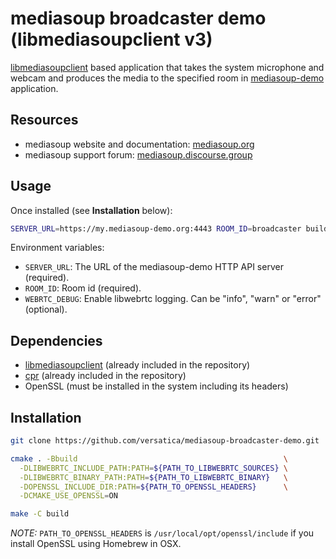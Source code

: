 # mediasoup broadcaster demo (libmediasoupclient v3)

[libmediasoupclient][libmediasoupclient] based application that takes the system microphone and webcam and produces the media to the specified room in [mediasoup-demo][mediasoup-demo] application.


## Resources

* mediasoup website and documentation: [mediasoup.org](https://mediasoup.org)
* mediasoup support forum: [mediasoup.discourse.group](https://mediasoup.discourse.group)


## Usage

Once installed (see **Installation** below):

```bash
SERVER_URL=https://my.mediasoup-demo.org:4443 ROOM_ID=broadcaster build/broadcaster
```

Environment variables:

* `SERVER_URL`: The URL of the mediasoup-demo HTTP API server (required).
* `ROOM_ID`: Room id (required).
* `WEBRTC_DEBUG`: Enable libwebrtc logging. Can be "info", "warn" or "error" (optional).

## Dependencies

* [libmediasoupclient][libmediasoupclient] (already included in the repository)
* [cpr][cpr] (already included in the repository)
* OpenSSL (must be installed in the system including its headers)


## Installation

```bash
git clone https://github.com/versatica/mediasoup-broadcaster-demo.git

cmake . -Bbuild                                              \
  -DLIBWEBRTC_INCLUDE_PATH:PATH=${PATH_TO_LIBWEBRTC_SOURCES} \
  -DLIBWEBRTC_BINARY_PATH:PATH=${PATH_TO_LIBWEBRTC_BINARY}   \
  -DOPENSSL_INCLUDE_DIR:PATH=${PATH_TO_OPENSSL_HEADERS}      \
  -DCMAKE_USE_OPENSSL=ON

make -C build
```

*NOTE:* `PATH_TO_OPENSSL_HEADERS` is `/usr/local/opt/openssl/include` if you install OpenSSL using Homebrew in OSX.




[mediasoup-demo]: https://github.com/versatica/libmediasoupclient
[libmediasoupclient]: https://github.com/versatica/libmediasoupclient
[cpr]: https://github.com/whoshuu/cpr
